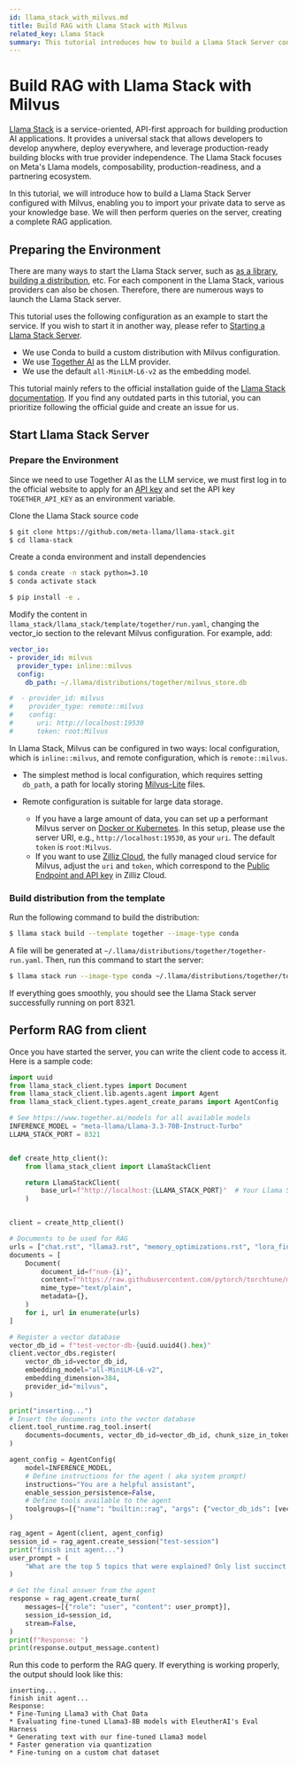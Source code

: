 ```yaml
---
id: llama_stack_with_milvus.md
title: Build RAG with Llama Stack with Milvus
related_key: Llama Stack
summary: This tutorial introduces how to build a Llama Stack Server configured with Milvus, enabling you to import your private data to serve as your knowledge base. We will then perform queries on the server, creating a complete RAG application.
---
```


# Build RAG with Llama Stack with Milvus  

[Llama Stack](https://github.com/meta-llama/llama-stack/tree/main) is a service-oriented, API-first approach for building production AI applications. It provides a universal stack that allows developers to develop anywhere, deploy everywhere, and leverage production-ready building blocks with true provider independence. The Llama Stack focuses on Meta's Llama models, composability, production-readiness, and a partnering ecosystem.

In this tutorial, we will introduce how to build a Llama Stack Server configured with Milvus, enabling you to import your private data to serve as your knowledge base. We will then perform queries on the server, creating a complete RAG application.

## Preparing the Environment
There are many ways to start the Llama Stack server, such as [as a library](https://llama-stack.readthedocs.io/en/latest/distributions/importing_as_library.html), [building a distribution](https://llama-stack.readthedocs.io/en/latest/distributions/building_distro.html), etc. For each component in the Llama Stack, various providers can also be chosen. Therefore, there are numerous ways to launch the Llama Stack server.  

This tutorial uses the following configuration as an example to start the service. If you wish to start it in another way, please refer to [Starting a Llama Stack Server](https://llama-stack.readthedocs.io/en/latest/distributions/index.html).
- We use Conda to build a custom distribution with Milvus configuration.
- We use [Together AI](https://llama-stack.readthedocs.io/en/latest/distributions/self_hosted_distro/together.html#via-conda) as the LLM provider.
- We use the default `all-MiniLM-L6-v2` as the embedding model.  

<div class="alert note">

This tutorial mainly refers to the official installation guide of the [Llama Stack documentation](https://llama-stack.readthedocs.io/en/latest/index.html). If you find any outdated parts in this tutorial, you can prioritize following the official guide and create an issue for us.

</div>

## Start Llama Stack Server

### Prepare the Environment

Since we need to use Together AI as the LLM service, we must first log in to the official website to apply for an [API key](https://api.together.xyz/settings/api-keys) and set the API key `TOGETHER_API_KEY` as an environment variable. 

Clone the Llama Stack source code

```bash
$ git clone https://github.com/meta-llama/llama-stack.git
$ cd llama-stack
```  

Create a conda environment and install dependencies

```bash
$ conda create -n stack python=3.10
$ conda activate stack

$ pip install -e .
```  

Modify the content in `llama_stack/llama_stack/template/together/run.yaml`, changing the vector_io section to the relevant Milvus configuration. For example, add:

```yaml
vector_io:
- provider_id: milvus
  provider_type: inline::milvus
  config:
    db_path: ~/.llama/distributions/together/milvus_store.db

#  - provider_id: milvus
#    provider_type: remote::milvus
#    config:
#      uri: http://localhost:19530
#      token: root:Milvus
```

In Llama Stack, Milvus can be configured in two ways: local configuration, which is `inline::milvus`, and remote configuration, which is `remote::milvus`.

- The simplest method is local configuration, which requires setting `db_path`, a path for locally storing [Milvus-Lite](https://milvus.io/docs/quickstart.md) files.
- Remote configuration is suitable for large data storage.

    - If you have a large amount of data, you can set up a performant Milvus server on [Docker or Kubernetes](https://milvus.io/docs/quickstart.md). In this setup, please use the server URI, e.g., `http://localhost:19530`, as your `uri`. The default `token` is `root:Milvus`.
    - If you want to use [Zilliz Cloud](https://zilliz.com/cloud), the fully managed cloud service for Milvus, adjust the `uri` and `token`, which correspond to the [Public Endpoint and API key](https://docs.zilliz.com/docs/on-zilliz-cloud-console#free-cluster-details) in Zilliz Cloud.

### Build distribution from the template

Run the following command to build the distribution:

```bash
$ llama stack build --template together --image-type conda
```

A file will be generated at `~/.llama/distributions/together/together-run.yaml`. Then, run this command to start the server:

```bash
$ llama stack run --image-type conda ~/.llama/distributions/together/together-run.yaml
```

If everything goes smoothly, you should see the Llama Stack server successfully running on port 8321.

## Perform RAG from client  

Once you have started the server, you can write the client code to access it. Here is a sample code:

```python
import uuid
from llama_stack_client.types import Document
from llama_stack_client.lib.agents.agent import Agent
from llama_stack_client.types.agent_create_params import AgentConfig

# See https://www.together.ai/models for all available models
INFERENCE_MODEL = "meta-llama/Llama-3.3-70B-Instruct-Turbo"
LLAMA_STACK_PORT = 8321


def create_http_client():
    from llama_stack_client import LlamaStackClient

    return LlamaStackClient(
        base_url=f"http://localhost:{LLAMA_STACK_PORT}"  # Your Llama Stack Server URL
    )


client = create_http_client()

# Documents to be used for RAG
urls = ["chat.rst", "llama3.rst", "memory_optimizations.rst", "lora_finetune.rst"]
documents = [
    Document(
        document_id=f"num-{i}",
        content=f"https://raw.githubusercontent.com/pytorch/torchtune/main/docs/source/tutorials/{url}",
        mime_type="text/plain",
        metadata={},
    )
    for i, url in enumerate(urls)
]

# Register a vector database
vector_db_id = f"test-vector-db-{uuid.uuid4().hex}"
client.vector_dbs.register(
    vector_db_id=vector_db_id,
    embedding_model="all-MiniLM-L6-v2",
    embedding_dimension=384,
    provider_id="milvus",
)

print("inserting...")
# Insert the documents into the vector database
client.tool_runtime.rag_tool.insert(
    documents=documents, vector_db_id=vector_db_id, chunk_size_in_tokens=1024,
)

agent_config = AgentConfig(
    model=INFERENCE_MODEL,
    # Define instructions for the agent ( aka system prompt)
    instructions="You are a helpful assistant",
    enable_session_persistence=False,
    # Define tools available to the agent
    toolgroups=[{"name": "builtin::rag", "args": {"vector_db_ids": [vector_db_id]}}],
)

rag_agent = Agent(client, agent_config)
session_id = rag_agent.create_session("test-session")
print("finish init agent...")
user_prompt = (
    "What are the top 5 topics that were explained? Only list succinct bullet points."
)

# Get the final answer from the agent
response = rag_agent.create_turn(
    messages=[{"role": "user", "content": user_prompt}],
    session_id=session_id,
    stream=False,
)
print(f"Response: ")
print(response.output_message.content)
```

Run this code to perform the RAG query.
If everything is working properly, the output should look like this:

```log
inserting...
finish init agent...
Response: 
* Fine-Tuning Llama3 with Chat Data
* Evaluating fine-tuned Llama3-8B models with EleutherAI's Eval Harness
* Generating text with our fine-tuned Llama3 model
* Faster generation via quantization
* Fine-tuning on a custom chat dataset
```


